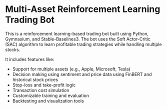 # Multi-Asset Reinforcement Learning Trading Bot

This is a reinforcement learning-based trading bot built using Python, Gymnasium, and Stable-Baselines3. 
The bot uses the Soft Actor-Critic (SAC) algorithm to learn profitable trading strategies while handling multiple stocks.

It includes features like:
- Support for multiple assets (e.g., Apple, Microsoft, Tesla)
- Decision making using sentiment and price data using FinBERT and historical stock prices
- Stop-loss and take-profit logic
- Transaction cost simulation
- Customizable training and evaluation
- Backtesting and visualization tools
